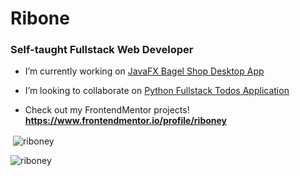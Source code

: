 <h1>Ribone</h1>
<h3>Self-taught Fullstack Web Developer</h3>

- I’m currently working on [JavaFX Bagel Shop Desktop App](https://github.com/riboney/Noras-Bagel-Bin)

- I’m looking to collaborate on [Python Fullstack Todos Application](https://github.com/CSSG-Labs/flask-todo-app)

- Check out my FrontendMentor projects! **https://www.frontendmentor.io/profile/riboney**

<p>&nbsp;<img align="center" src="https://github-readme-stats.vercel.app/api?username=riboney&show_icons=true&locale=en" alt="riboney" /></p>

<p><img align="center" src="https://github-readme-streak-stats.herokuapp.com/?user=riboney&" alt="riboney" /></p>
